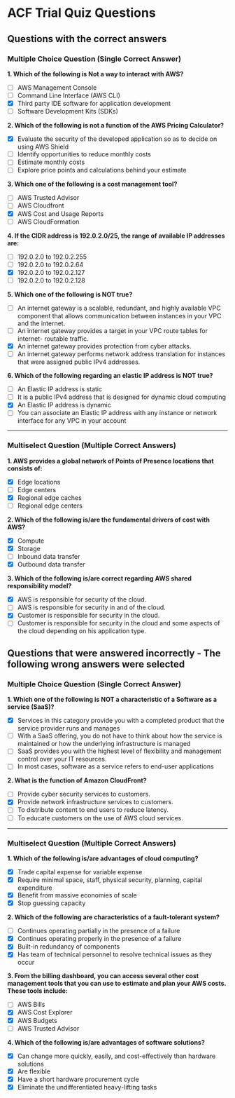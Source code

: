 # ACF Trial Quiz Questions


## Questions with the correct answers

### Multiple Choice Question (Single Correct Answer)


**1. Which of the following is Not a way to interact with AWS?**

- [ ] AWS Management Console
- [ ] Command Line Interface (AWS CLI)
- [x] Third party IDE software for application development
- [ ] Software Development Kits (SDKs)

**2. Which of the following is not a function of the AWS Pricing Calculator?**

- [x] Evaluate the security of the developed application so as to decide on using AWS Shield
- [ ] Identify opportunities to reduce monthly costs
- [ ] Estimate monthly costs
- [ ] Explore price points and calculations behind your estimate

**3. Which one of the following is a cost management tool?**

- [ ] AWS Trusted Advisor
- [ ] AWS Cloudfront
- [x] AWS Cost and Usage Reports
- [ ] AWS CloudFormation

**4. If the CIDR address is 192.0.2.0/25, the range of available IP addresses are:**

- [ ] 192.0.2.0 to 192.0.2.255
- [ ] 192.0.2.0 to 192.0.2.64
- [x] 192.0.2.0 to 192.0.2.127
- [ ] 192.0.2.0 to 192.0.2.128

**5. Which one of the following is NOT true?**

- [ ] An internet gateway is a scalable, redundant, and highly available VPC component that allows communication between instances in your VPC and the internet.
- [ ] An internet gateway provides a target in your VPC route tables for internet- routable traffic.
- [x] An internet gateway provides protection from cyber attacks.
- [ ] An internet gateway performs network address translation for instances that were assigned public IPv4 addresses.

**6. Which of the following regarding an elastic IP address is NOT true?**

- [ ] An Elastic IP address is static
- [ ] It is a public IPv4 address that is designed for dynamic cloud computing
- [x] An Elastic IP address is dynamic
- [ ] You can associate an Elastic IP address with any instance or network interface for any VPC in your account

---

### Multiselect Question (Multiple Correct Answers)


**1. AWS provides a global network of Points of Presence locations that consists of:**

- [x] Edge locations
- [ ] Edge centers
- [x] Regional edge caches
- [ ] Regional edge centers

**2. Which of the following is/are the fundamental drivers of cost with AWS?**

- [x] Compute
- [x] Storage
- [ ] Inbound data transfer
- [x] Outbound data transfer

**3. Which of the following is/are correct regarding AWS shared responsibility model?**

- [x] AWS is responsible for security of the cloud.
- [ ] AWS is responsible for security in and of the cloud.
- [x] Customer is responsible for security in the cloud.
- [ ] Customer is responsible for security in the cloud and some aspects of the cloud depending on his application type.

## Questions that were answered incorrectly - The following wrong answers were selected

### Multiple Choice Question (Single Correct Answer)
**1. Which one of the following is NOT a characteristic of a Software as a service (SaaS)?**

- [x] Services in this category provide you with a completed product that the service provider runs and manages
- [ ] With a SaaS offering, you do not have to think about how the service is maintained or how the underlying infrastructure is managed
- [ ] SaaS provides you with the highest level of flexibility and management control over your IT resources.
- [ ] In most cases, software as a service refers to end-user applications

**2. What is the function of Amazon CloudFront?**

- [ ] Provide cyber security services to customers.
- [x] Provide network infrastructure services to customers.
- [ ] To distribute content to end users to reduce latency.
- [ ] To educate customers on the use of AWS cloud services.

---


### Multiselect Question (Multiple Correct Answers)
**1. Which of the following is/are advantages of cloud computing?**

- [x] Trade capital expense for variable expense
- [x] Require minimal space, staff, physical security, planning, capital expenditure
- [x] Benefit from massive economies of scale
- [x] Stop guessing capacity

**2. Which of the following are characteristics of a fault-tolerant system?**

- [ ] Continues operating partially in the presence of a failure
- [x] Continues operating properly in the presence of a failure
- [x] Built-in redundancy of components
- [x] Has team of technical personnel to resolve technical issues as they occur

**3. From the billing dashboard, you can access several other cost management tools that you can use to estimate and plan your AWS costs. These tools include:**

- [ ] AWS Bills
- [x] AWS Cost Explorer
- [x] AWS Budgets
- [ ] AWS Trusted Advisor

**4. Which of the following is/are advantages of software solutions?**

- [x] Can change more quickly, easily, and cost-effectively than hardware solutions
- [x] Are flexible
- [x] Have a short hardware procurement cycle
- [x] Eliminate the undifferentiated heavy-lifting tasks
